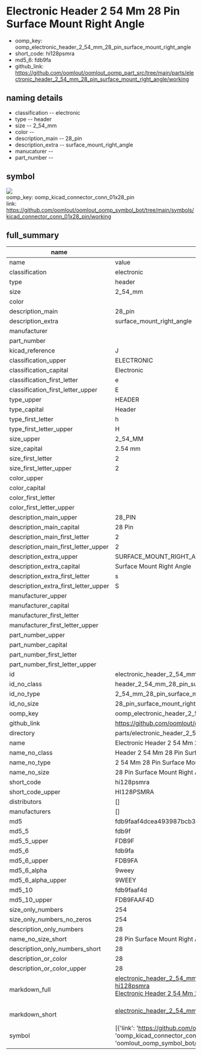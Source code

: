 # Electronic Header 2 54 Mm 28 Pin Surface Mount Right Angle

  
* oomp_key: oomp_electronic_header_2_54_mm_28_pin_surface_mount_right_angle 
* short_code: hi128psmra
* md5_6: fdb9fa  
* github_link: https://github.com/oomlout/oomlout_oomp_part_src/tree/main/parts/electronic_header_2_54_mm_28_pin_surface_mount_right_angle/working  
## naming details
* classification -- electronic
* type -- header
* size -- 2_54_mm
* color -- 
* description_main -- 28_pin
* description_extra -- surface_mount_right_angle
* manucaturer -- 
* part_number -- 



## symbol

![](symbol/{index}}/working/working_600.png)  
oomp_key: oomp_kicad_connector_conn_01x28_pin  
link: https://github.com/oomlout/oomlout_oomp_symbol_bot/tree/main/symbols/kicad_connector_conn_01x28_pin/working  


## full_summary
| name | value | 
| --- | --- | 
| name | value | 
| classification | electronic | 
| type | header | 
| size | 2_54_mm | 
| color |  | 
| description_main | 28_pin | 
| description_extra | surface_mount_right_angle | 
| manufacturer |  | 
| part_number |  | 
| kicad_reference | J | 
| classification_upper | ELECTRONIC | 
| classification_capital | Electronic | 
| classification_first_letter | e | 
| classification_first_letter_upper | E | 
| type_upper | HEADER | 
| type_capital | Header | 
| type_first_letter | h | 
| type_first_letter_upper | H | 
| size_upper | 2_54_MM | 
| size_capital | 2.54 mm | 
| size_first_letter | 2 | 
| size_first_letter_upper | 2 | 
| color_upper |  | 
| color_capital |  | 
| color_first_letter |  | 
| color_first_letter_upper |  | 
| description_main_upper | 28_PIN | 
| description_main_capital | 28 Pin | 
| description_main_first_letter | 2 | 
| description_main_first_letter_upper | 2 | 
| description_extra_upper | SURFACE_MOUNT_RIGHT_ANGLE | 
| description_extra_capital | Surface Mount Right Angle | 
| description_extra_first_letter | s | 
| description_extra_first_letter_upper | S | 
| manufacturer_upper |  | 
| manufacturer_capital |  | 
| manufacturer_first_letter |  | 
| manufacturer_first_letter_upper |  | 
| part_number_upper |  | 
| part_number_capital |  | 
| part_number_first_letter |  | 
| part_number_first_letter_upper |  | 
| id | electronic_header_2_54_mm_28_pin_surface_mount_right_angle | 
| id_no_class | header_2_54_mm_28_pin_surface_mount_right_angle | 
| id_no_type | 2_54_mm_28_pin_surface_mount_right_angle | 
| id_no_size | 28_pin_surface_mount_right_angle | 
| oomp_key | oomp_electronic_header_2_54_mm_28_pin_surface_mount_right_angle | 
| github_link | https://github.com/oomlout/oomlout_oomp_part_src/tree/main/parts/electronic_header_2_54_mm_28_pin_surface_mount_right_angle/working | 
| directory | parts/electronic_header_2_54_mm_28_pin_surface_mount_right_angle | 
| name | Electronic Header 2 54 Mm 28 Pin Surface Mount Right Angle | 
| name_no_class | Header 2 54 Mm 28 Pin Surface Mount Right Angle | 
| name_no_type | 2 54 Mm 28 Pin Surface Mount Right Angle | 
| name_no_size | 28 Pin Surface Mount Right Angle | 
| short_code | hi128psmra | 
| short_code_upper | HI128PSMRA | 
| distributors | [] | 
| manufacturers | [] | 
| md5 | fdb9faaf4dcea493987bcb36f1752bd9 | 
| md5_5 | fdb9f | 
| md5_5_upper | FDB9F | 
| md5_6 | fdb9fa | 
| md5_6_upper | FDB9FA | 
| md5_6_alpha | 9weey | 
| md5_6_alpha_upper | 9WEEY | 
| md5_10 | fdb9faaf4d | 
| md5_10_upper | FDB9FAAF4D | 
| size_only_numbers | 254 | 
| size_only_numbers_no_zeros | 254 | 
| description_only_numbers | 28 | 
| name_no_size_short | 28 Pin Surface Mount Right Angle | 
| description_only_numbers_short | 28 | 
| description_or_color | 28 | 
| description_or_color_upper | 28 | 
| markdown_full | [electronic_header_2_54_mm_28_pin_surface_mount_right_angle](https://github.com/oomlout/oomlout_oomp_part_src/tree/main/parts/electronic_header_2_54_mm_28_pin_surface_mount_right_angle/working)<br>[hi128psmra](https://github.com/oomlout/oomlout_oomp_part_src/tree/main/parts/electronic_header_2_54_mm_28_pin_surface_mount_right_angle/working)<br>[Electronic Header 2 54 Mm 28 Pin Surface Mount Right Angle](https://github.com/oomlout/oomlout_oomp_part_src/tree/main/parts/electronic_header_2_54_mm_28_pin_surface_mount_right_angle/working)<br><br> | 
| markdown_short | [electronic_header_2_54_mm_28_pin_surface_mount_right_angle](https://github.com/oomlout/oomlout_oomp_part_src/tree/main/parts/electronic_header_2_54_mm_28_pin_surface_mount_right_angle/working)<br><br> | 
| symbol | [{'link': 'https://github.com/oomlout/oomlout_oomp_symbol_bot/tree/main/symbols/kicad_connector_conn_01x28_pin', 'oomp_key': 'oomp_kicad_connector_conn_01x28_pin', 'directory': 'oomlout_oomp_symbol_bot/symbols/kicad_connector_conn_01x28_pin//working/working.kicad_sym', 'index': 0}] | 
